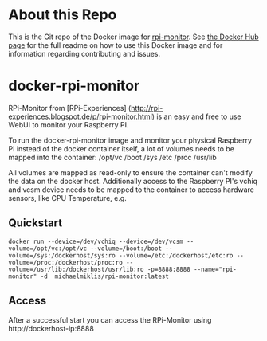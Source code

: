 # About this Repo

This is the Git repo of the Docker image for [rpi-monitor](https://hub.docker.com/r/michaelmiklis/rpi-monitor/). 
See [the Docker Hub page](https://hub.docker.com/r/michaelmiklis/rpi-monitor/) for the full readme on how to use this Docker 
image and for information regarding contributing and issues.

docker-rpi-monitor
========
RPi-Monitor from [RPi-Experiences] (http://rpi-experiences.blogspot.de/p/rpi-monitor.html) is an easy and free to use WebUI to
monitor your Raspberry PI.

To run the docker-rpi-monitor image and monitor your physical Raspberry PI instead of the docker container itself, a lot of
volumes needs to be mapped into the container:
	/opt/vc
	/boot
	/sys
	/etc
	/proc
	/usr/lib

All volumes are mapped as read-only to ensure the container can't modify the data on the docker host. Additionally access to
the Raspberry PI's vchiq and vcsm device needs to be mapped to the container to access hardware sensors, like CPU Temperature, e.g.

Quickstart
----------
	docker run --device=/dev/vchiq --device=/dev/vcsm --volume=/opt/vc:/opt/vc --volume=/boot:/boot --volume=/sys:/dockerhost/sys:ro --volume=/etc:/dockerhost/etc:ro --volume=/proc:/dockerhost/proc:ro --volume=/usr/lib:/dockerhost/usr/lib:ro -p=8888:8888 --name="rpi-monitor" -d  michaelmiklis/rpi-monitor:latest
	
Access
----------
After a successful start you can access the RPi-Monitor using http://dockerhost-ip:8888